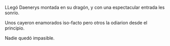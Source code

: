 LLegó Daenerys montada en su dragón, y con una espectacular entrada les sonrío. 

Unos cayeron enamorados iso-facto pero otros la odiarion desde el principio. 

Nadie quedó impasible.
